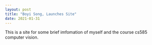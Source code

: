```yaml
---
layout: post
title: "Boyi Song, Launches Site"
date: 2021-01-31
---
```


This is a site for some brief imfomation of myself and the course cs585 computer vision.
